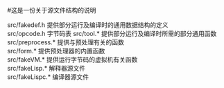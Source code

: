 #这是一份关于源文件结构的说明  

src/fakedef.h 提供部分运行及编译时的通用数据结构的定义  
src/opcode.h 字节码表
src/tool.\* 提供部分运行及编译时所需的部分通用函数  
src/preprocess.\* 提供与预处理有关的函数  
src/form.\* 提供预处理器的内置函数   
src/fakeVM.\*  提供运行字节码的虚拟机有关函数  
src/fakeLisp.\* 解释器源文件  
src/fakeLispc.\* 编译器源文件  
